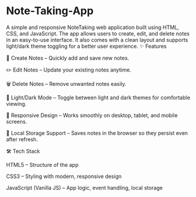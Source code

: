 # Note-Taking-App
A simple and responsive NoteTaking web application built using HTML, CSS, and JavaScript. The app allows users to create, edit, and delete notes in an easy-to-use interface. It also comes with a clean layout and supports light/dark theme toggling for a better user experience.
✨ Features

📝 Create Notes – Quickly add and save new notes.

✏️ Edit Notes – Update your existing notes anytime.

🗑️ Delete Notes – Remove unwanted notes easily.

🎨 Light/Dark Mode – Toggle between light and dark themes for comfortable viewing.

📱 Responsive Design – Works smoothly on desktop, tablet, and mobile screens.

💾 Local Storage Support – Saves notes in the browser so they persist even after refresh.

🛠️ Tech Stack

HTML5 – Structure of the app

CSS3 – Styling with modern, responsive design

JavaScript (Vanilla JS) – App logic, event handling, local storage

